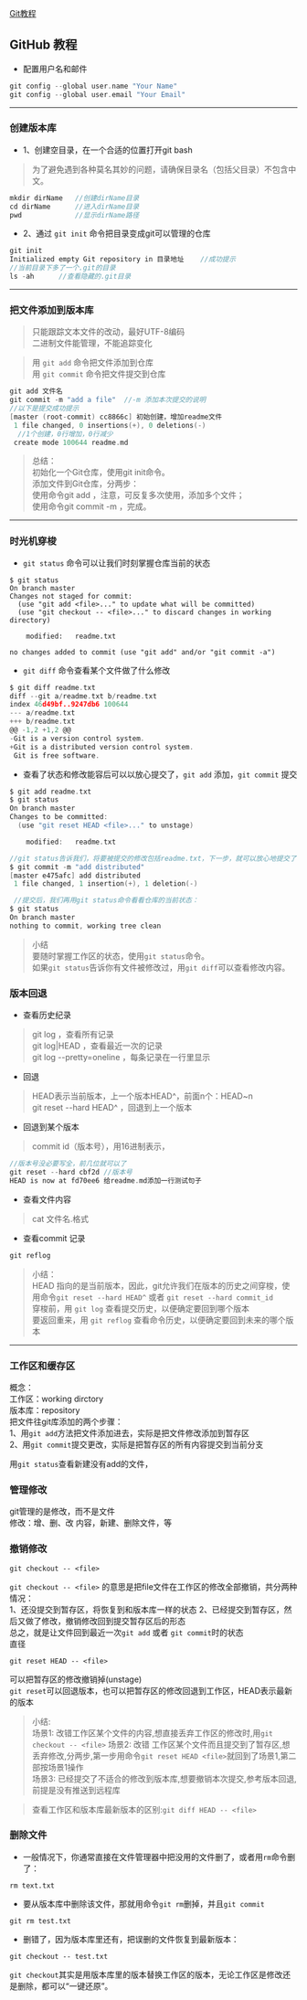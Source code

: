 
[Git教程](https://www.liaoxuefeng.com/wiki/0013739516305929606dd18361248578c67b8067c8c017b000)
## GitHub 教程
* 配置用户名和邮件
``` c
git config --global user.name "Your Name"
git config --global user.email "Your Email"
```
---
### 创建版本库
* 1、创建空目录，在一个合适的位置打开git bash
> 为了避免遇到各种莫名其妙的问题，请确保目录名（包括父目录）不包含中文。
``` c
mkdir dirName   //创建dirName目录
cd dirName      //进入dirName目录
pwd             //显示dirName路径
```
* 2、通过 `git init` 命令把目录变成git可以管理的仓库
``` c
git init        
Initialized empty Git repository in 目录地址    //成功提示
//当前目录下多了一个.git的目录
ls -ah      //查看隐藏的.git目录
```
---
### 把文件添加到版本库
> 只能跟踪文本文件的改动，最好UTF-8编码 \
> 二进制文件能管理，不能追踪变化

> 用 `git add` 命令把文件添加到仓库 \
> 用 `git commit` 命令把文件提交到仓库
``` c
git add 文件名          
git commit -m "add a file"  //-m 添加本次提交的说明
//以下是提交成功提示
[master (root-commit) cc8866c] 初始创建，增加readme文件     
 1 file changed, 0 insertions(+), 0 deletions(-)   
  //1个创建，0行增加，0行减少
 create mode 100644 readme.md
```
> 总结： \
初始化一个Git仓库，使用git init命令。 \
添加文件到Git仓库，分两步： \
使用命令git add <file>，注意，可反复多次使用，添加多个文件； \
使用命令git commit -m <message>，完成。
---
### 时光机穿梭
* `git status` 命令可以让我们时刻掌握仓库当前的状态
``` shell
$ git status
On branch master
Changes not staged for commit:
  (use "git add <file>..." to update what will be committed)
  (use "git checkout -- <file>..." to discard changes in working directory)

    modified:   readme.txt

no changes added to commit (use "git add" and/or "git commit -a")
```
* `git diff` 命令查看某个文件做了什么修改
``` c 
$ git diff readme.txt 
diff --git a/readme.txt b/readme.txt
index 46d49bf..9247db6 100644
--- a/readme.txt
+++ b/readme.txt
@@ -1,2 +1,2 @@
-Git is a version control system.
+Git is a distributed version control system.
 Git is free software.
```
* 查看了状态和修改能容后可以以放心提交了，`git add` 添加，`git commit` 提交
``` c
$ git add readme.txt
$ git status
On branch master
Changes to be committed:
  (use "git reset HEAD <file>..." to unstage)

    modified:   readme.txt

//git status告诉我们，将要被提交的修改包括readme.txt，下一步，就可以放心地提交了：
$ git commit -m "add distributed"
[master e475afc] add distributed
 1 file changed, 1 insertion(+), 1 deletion(-)

 //提交后，我们再用git status命令看看仓库的当前状态：
$ git status
On branch master
nothing to commit, working tree clean
```
> 小结  
要随时掌握工作区的状态，使用`git status`命令。  
如果`git status`告诉你有文件被修改过，用`git diff`可以查看修改内容。

### 版本回退
* 查看历史纪录
> git log ，查看所有记录  
> git log|HEAD ，查看最近一次的记录  
> git log --pretty=oneline ，每条记录在一行里显示
* 回退
> HEAD表示当前版本，上一个版本HEAD^，前面n个：HEAD~n  
> git reset --hard HEAD^ ，回退到上一个版本
* 回退到某个版本
> commit id（版本号），用16进制表示，
``` c
//版本号没必要写全，前几位就可以了
git reset --hard cbf2d //版本号
HEAD is now at fd70ee6 给readme.md添加一行测试句子
```
> 
* 查看文件内容
> cat 文件名.格式
* 查看commit 记录
``` c
git reflog
```
> 小结：  
HEAD 指向的是当前版本，因此，git允许我们在版本的历史之间穿梭，使用命令`git reset --hard HEAD^` 或者 `git reset --hard commit_id`  
穿梭前，用 `git log` 查看提交历史，以便确定要回到哪个版本  
要返回重来，用 `git reflog` 查看命令历史，以便确定要回到未来的哪个版本
---


### 工作区和缓存区
概念：  
工作区：working dirctory  
版本库：repository  
把文件往git库添加的两个步骤：  
1、用`git add`方法把文件添加进去，实际是把文件修改添加到暂存区  
2、用`git commit`提交更改，实际是把暂存区的所有内容提交到当前分支  

用`git status`查看新建没有add的文件，

### 管理修改
git管理的是修改，而不是文件  
修改：增、删、改 内容，新建、删除文件，等  

### 撤销修改
``` CMD
git checkout -- <file>
```
`git checkout -- <file>` 的意思是把file文件在工作区的修改全部撤销，共分两种情况：  
1、还没提交到暂存区，将恢复到和版本库一样的状态
2、已经提交到暂存区，然后又做了修改，撤销修改回到提交暂存区后的形态   
总之，就是让文件回到最近一次`git add` 或者 `git commit`时的状态  
直径

``` CMD
git reset HEAD -- <file>
```
可以把暂存区的修改撤销掉(unstage)  
`git reset`可以回退版本，也可以把暂存区的修改回退到工作区，HEAD表示最新的版本

> 小结:   
场景1: 改错工作区某个文件的内容,想直接丢弃工作区的修改时,用`git checkout -- <file>`
场景2: 改错 工作区某个文件而且提交到了暂存区,想丢弃修改,分两步,第一步用命令`git reset HEAD <file>`就回到了场景1,第二部按场景1操作   
场景3: 已经提交了不适合的修改到版本库,想要撤销本次提交,参考版本回退,前提是没有推送到远程库    

> 查看工作区和版本库最新版本的区别:`git diff HEAD -- <file>`

### 删除文件
* 一般情况下，你通常直接在文件管理器中把没用的文件删了，或者用`rm`命令删了：
```
rm text.txt
```
* 要从版本库中删除该文件，那就用命令`git rm`删掉，并且`git commit`
``` 
git rm test.txt
```
* 删错了，因为版本库里还有，把误删的文件恢复到最新版本：
```
git checkout -- test.txt
```
`git checkout`其实是用版本库里的版本替换工作区的版本，无论工作区是修改还是删除，都可以“一键还原”。